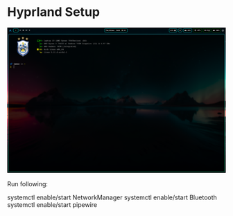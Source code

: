 # Hyprland Setup


![alt text](2024-11-05-184954_hyprshot.png)

Run following:

systemctl enable/start NetworkManager
systemctl enable/start Bluetooth
systemctl enable/start pipewire

